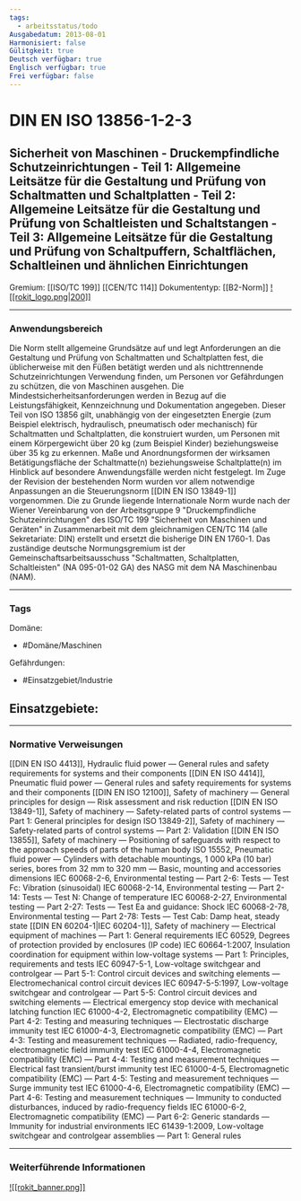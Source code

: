 ```yaml
---
tags:
  - arbeitsstatus/todo
Ausgabedatum: 2013-08-01
Harmonisiert: false
Gülitgkeit: true
Deutsch verfügbar: true
Englisch verfügbar: true
Frei verfügbar: false
---
```


# DIN EN ISO 13856-1-2-3
## Sicherheit von Maschinen - Druckempfindliche Schutzeinrichtungen - Teil 1: Allgemeine Leitsätze für die Gestaltung und Prüfung von Schaltmatten und Schaltplatten - Teil 2: Allgemeine Leitsätze für die Gestaltung und Prüfung von Schaltleisten und Schaltstangen - Teil 3: Allgemeine Leitsätze für die Gestaltung und Prüfung von Schaltpuffern, Schaltflächen, Schaltleinen und ähnlichen Einrichtungen

Gremium: [[ISO/TC 199]] [[CEN/TC 114]]
Dokumententyp: [[B2-Norm]]
[![[rokit_logo.png|200]]](https://public-robots.de/)

***
### Anwendungsbereich

Die Norm stellt allgemeine Grundsätze auf und legt Anforderungen an die Gestaltung und Prüfung von Schaltmatten und Schaltplatten fest, die üblicherweise mit den Füßen betätigt werden und als nichttrennende Schutzeinrichtungen Verwendung finden, um Personen vor Gefährdungen zu schützen, die von Maschinen ausgehen. Die Mindestsicherheitsanforderungen werden in Bezug auf die Leistungsfähigkeit, Kennzeichnung und Dokumentation angegeben. Dieser Teil von ISO 13856 gilt, unabhängig von der eingesetzten Energie (zum Beispiel elektrisch, hydraulisch, pneumatisch oder mechanisch) für Schaltmatten und Schaltplatten, die konstruiert wurden, um Personen mit einem Körpergewicht über 20 kg (zum Beispiel Kinder) beziehungsweise über 35 kg zu erkennen. Maße und Anordnungsformen der wirksamen Betätigungsfläche der Schaltmatte(n) beziehungsweise Schaltplatte(n) im Hinblick auf besondere Anwendungsfälle werden nicht festgelegt. Im Zuge der Revision der bestehenden Norm wurden vor allem notwendige Anpassungen an die Steuerungsnorm [[DIN EN ISO 13849-1]] vorgenommen. Die zu Grunde liegende Internationale Norm wurde nach der Wiener Vereinbarung von der Arbeitsgruppe 9 "Druckempfindliche Schutzeinrichtungen" des ISO/TC 199 "Sicherheit von Maschinen und Geräten" in Zusammenarbeit mit dem gleichnamigen CEN/TC 114 (alle Sekretariate: DIN) erstellt und ersetzt die bisherige DIN EN 1760-1. Das zuständige deutsche Normungsgremium ist der Gemeinschaftsarbeitsausschuss "Schaltmatten, Schaltplatten, Schaltleisten" (NA 095-01-02 GA) des NASG mit dem NA Maschinenbau (NAM).
***
### Tags

Domäne:
- #Domäne/Maschinen 

Gefährdungen:
- #Einsatzgebiet/Industrie 

Einsatzgebiete:
- 

***
### Normative Verweisungen

[[DIN EN ISO 4413]], Hydraulic fluid power — General rules and safety requirements for systems and their components
[[DIN EN ISO 4414]], Pneumatic fluid power — General rules and safety requirements for systems and their components
[[DIN EN ISO 12100]], Safety of machinery — General principles for design — Risk assessment and risk reduction
[[DIN EN ISO 13849-1]], Safety of machinery — Safety-related parts of control systems — Part 1: General principles for design
ISO 13849-2]], Safety of machinery — Safety-related parts of control systems — Part 2: Validation
[[DIN EN ISO 13855]], Safety of machinery — Positioning of safeguards with respect to the approach speeds of parts of the human body
ISO 15552, Pneumatic fluid power — Cylinders with detachable mountings, 1 000 kPa (10 bar) series, bores from 32 mm to 320 mm — Basic, mounting and accessories dimensions
IEC 60068-2-6, Environmental testing — Part 2-6: Tests — Test Fc: Vibration (sinusoidal)
IEC 60068-2-14, Environmental testing — Part 2-14: Tests — Test N: Change of temperature
IEC 60068-2-27, Environmental testing — Part 2-27: Tests — Test Ea and guidance: Shock
IEC 60068-2-78, Environmental testing — Part 2-78: Tests — Test Cab: Damp heat, steady state
[[DIN EN 60204-1|IEC 60204-1]], Safety of machinery — Electrical equipment of machines — Part 1: General requirements
IEC 60529, Degrees of protection provided by enclosures (IP code)
IEC 60664-1:2007, Insulation coordination for equipment within low-voltage systems — Part 1: Principles, requirements and tests
IEC 60947-5-1, Low-voltage switchgear and controlgear — Part 5-1: Control circuit devices and switching elements — Electromechanical control circuit devices
IEC 60947-5-5:1997, Low-voltage switchgear and controlgear — Part 5-5: Control circuit devices and switching elements — Electrical emergency stop device with mechanical latching function
IEC 61000-4-2, Electromagnetic compatibility (EMC) — Part 4-2: Testing and measuring techniques — Electrostatic discharge immunity test
IEC 61000-4-3, Electromagnetic compatibility (EMC) — Part 4-3: Testing and measurement techniques — Radiated, radio-frequency, electromagnetic field immunity test
IEC 61000-4-4, Electromagnetic compatibility (EMC) — Part 4-4: Testing and measurement techniques — Electrical fast transient/burst immunity test
IEC 61000-4-5, Electromagnetic compatibility (EMC) — Part 4-5: Testing and measurement techniques — Surge immunity test
IEC 61000-4-6, Electromagnetic compatibility (EMC) — Part 4-6: Testing and measurement techniques — Immunity to conducted disturbances, induced by radio-frequency fields
IEC 61000-6-2, Electromagnetic compatibility (EMC) — Part 6-2: Generic standards — Immunity for industrial environments
IEC 61439-1:2009, Low-voltage switchgear and controlgear assemblies — Part 1: General rules
***
### Weiterführende Informationen



[![[rokit_banner.png]]](https://public-robots.de/)
